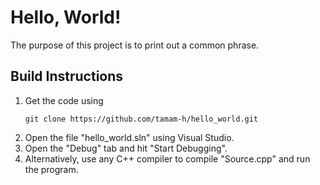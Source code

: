 # Hello, World!
The purpose of this project is to print out a common phrase.

## Build Instructions
1. Get the code using
	```
	git clone https://github.com/tamam-h/hello_world.git
	```
1. Open the file "hello_world.sln" using Visual Studio.
1. Open the "Debug" tab and hit "Start Debugging".
1. Alternatively, use any C++ compiler to compile "Source.cpp" and run the program.